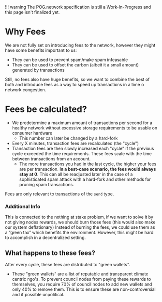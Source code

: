 <!-- prettier-ignore -->
!!! warning
    The POG.network specification is still a Work-In-Progress and this page isn't finalized yet.

# Why Fees

We are not fully set on introducing fees to the network, however they might have some benefits important to us:

- They can be used to prevent spam/make spam infeasable
- They can be used to offset the carbon (albeit it a small amount) generated by transactions

Still, no fees also have huge benefits, so we want to combine the best of both and introduce fees as a way to speed up transactions in a time o network congestion.

# Fees be calculated?

- We predetermine a maximum amount of transactions per second for a healthy network without excessive storage requirements to be usable on consumer hardware
  - This number can later be changed by a hard-fork
- Every X minutes, transaction fees are recalculated (the "cycle")
- Transaction fees are then slowly increased each "cycle" if the previous cycle exceeded the time requirements. These fees scale with the time between transactions from an account.
  - The more transactions you had in the last cycle, the higher your fees are per transaction.
    **In a best-case scenario, the fees would always stay at 0**.
    This can all be readjusted later in the case of a sophisticated spam attack with a hard-fork and other methods for pruning spam transactions.

Fees are only relevant to transactions of the `send` type.

### Additional Info

This is connected to the nothing at stake problem, if we want to solve it by not giving nodes rewards, we should burn those fees (this would also make our system deflationary)
Instead of burning the fees, we could use them as a “green tax” which benefits the environment. However, this might be hard to accomplish in a decentralized setting.

## What happens to these fees?

After every cycle, these fees are distributed to "green wallets".

- These "green wallets" are a list of reputable and transparent climate centric ngo's.
  To prevent council nodes from paying these rewards to themselves, you require 70% of council nodes to add new wallets and only 40% to remove them. This is to ensure these are non-controversial and if possible unpolitical.
